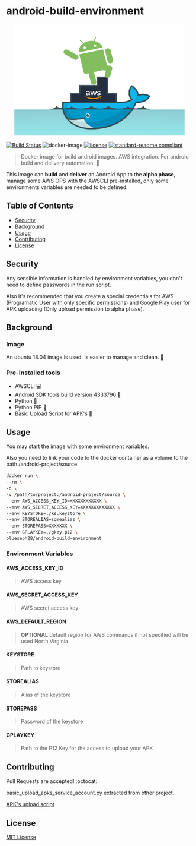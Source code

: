 # android-build-environment

<p align="center">
  <img width="460" height="300" src="intro.png">
</p>

[![Build Status](https://dev.azure.com/luislopezruiz/android-build-environment/_apis/build/status/BlueSeph28.android-build-environment?branchName=master)](https://dev.azure.com/luislopezruiz/android-build-environment/_build/latest?definitionId=1&branchName=master)
![docker-image](https://img.shields.io/static/v1.svg?label=Docker&message=Image&color=blue)
[![license](https://img.shields.io/github/license/blueseph28/android-build-environment.svg)](LICENSE)
[![standard-readme compliant](https://img.shields.io/badge/readme%20style-standard-brightgreen.svg?style=flat-square)](https://github.com/RichardLitt/standard-readme)

> Docker image for build android images. AWS integration. For android build and delivery automation. :whale:

This image can **build** and **deliver** an Android App to the **alpha phase**, manage some AWS OPS with the AWSCLI pre-installed, only some environments variables are needed to be defined.

## Table of Contents

- [Security](#security)
- [Background](#background)
- [Usage](#usage)
- [Contributing](#contributing)
- [License](#license)

## Security

Any sensible information is handled by environment variables, you don't need to define passwords in the run script.

Also it's recommended that you create a special credentials for AWS (Programatic User with only specific permissions) and Google Play user for APK uploading (Only upload permission to alpha phase).

## Background

### Image

An ubuntu 18.04 image is used. Is easier to manage and clean. :floppy_disk:

### Pre-installed tools

- AWSCLI :computer:
- Android SDK tools build version 4333796 :iphone:
- Python :hammer:
- Python PIP :wrench:
- Basic Upload Script for APK's :scroll:

## Usage

You may start the image with some environment variables.

Also you need to link your code to the docker container as a volume to the path /android-project/source.

``` bash
docker run \
--rm \
-d \
-v /path/to/project:/android-project/source \
--env AWS_ACCESS_KEY_ID=XXXXXXXXXXXX \
--env AWS_SECRET_ACCESS_KEY=XXXXXXXXXXXXX \
--env KEYSTORE=./ks.keystore \
--env STOREALIAS=somealias \
--env STOREPASS=XXXXXXX \
--env GPLAYKEY=./gkey.p12 \
blueseph28/android-build-environment
```

### Environment Variables

#### AWS_ACCESS_KEY_ID

> AWS access key

#### AWS_SECRET_ACCESS_KEY

> AWS secret access key

#### AWS_DEFAULT_REGION

> **OPTIONAL** default region for AWS commands if not specified will be used North Virginia

#### KEYSTORE

> Path to keystore

#### STOREALIAS

> Alias of the keystore

#### STOREPASS

> Password of the keystore

#### GPLAYKEY

> Path to the P12 Key for the access to upload your APK

## Contributing

Pull Requests are accepted! :octocat:

basic_upload_apks_service_account.py extracted from other project.

[APK's upload script](https://gist.github.com/machinekoder/6ab0c25c8afae600e2ecd24282aed4bc)

## License

[MIT License](LICENSE)

